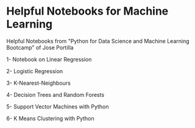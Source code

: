 # Helpful Notebooks for Machine Learning

Helpful Notebooks from "Python for Data Science and Machine Learning Bootcamp" of Jose Portilla

1- Notebook on Linear Regression

2- Logistic Regression

3- K-Nearest-Neighbours

4- Decision Trees and Random Forests

5- Support Vector Machines with Python

6- K Means Clustering with Python


